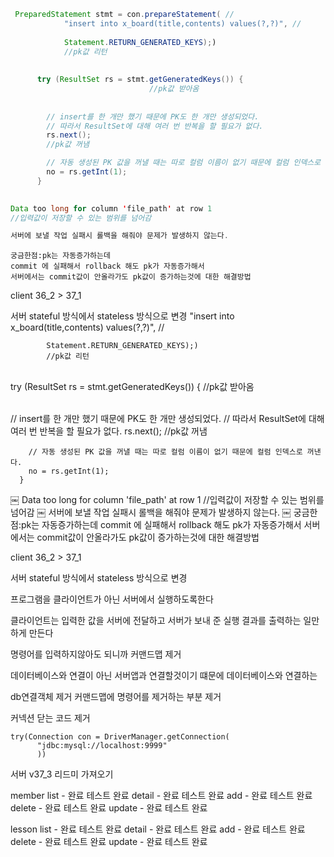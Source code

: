 ```java
 PreparedStatement stmt = con.prepareStatement( //
            "insert into x_board(title,contents) values(?,?)", //
                                               
            Statement.RETURN_GENERATED_KEYS);)
            //pk값 리턴
     
     
      try (ResultSet rs = stmt.getGeneratedKeys()) {
                               //pk값 받아옴
          
          
        // insert를 한 개만 했기 때문에 PK도 한 개만 생성되었다.
        // 따라서 ResultSet에 대해 여러 번 반복을 할 필요가 없다.
        rs.next();
        //pk값 꺼냄

        // 자동 생성된 PK 값을 꺼낼 때는 따로 컬럼 이름이 없기 때문에 컬럼 인덱스로 꺼낸다.
        no = rs.getInt(1);
      }
            

```



```java
Data too long for column 'file_path' at row 1
//입력값이 저장할 수 있는 범위를 넘어감
```



```java
서버에 보낼 작업 실패시 롤백을 해줘야 문제가 발생하지 않는다.
```

```
궁금한점:pk는 자동증가하는데
commit 에 실패해서 rollback 해도 pk가 자동증가해서
서버에서는 commit값이 안올라가도 pk값이 증가하는것에 대한 해결방법
```



client  36_2 > 37_1

서버 stateful 방식에서 stateless 방식으로 변경       "insert into x_board(title,contents) values(?,?)", //
                                               
            Statement.RETURN_GENERATED_KEYS);)
            //pk값 리턴


​     
      try (ResultSet rs = stmt.getGeneratedKeys()) {
                               //pk값 받아옴


​          
        // insert를 한 개만 했기 때문에 PK도 한 개만 생성되었다.
        // 따라서 ResultSet에 대해 여러 번 반복을 할 필요가 없다.
        rs.next();
        //pk값 꺼냄
    
        // 자동 생성된 PK 값을 꺼낼 때는 따로 컬럼 이름이 없기 때문에 컬럼 인덱스로 꺼낸다.
        no = rs.getInt(1);
      }

￼
Data too long for column 'file_path' at row 1
//입력값이 저장할 수 있는 범위를 넘어감
￼
서버에 보낼 작업 실패시 롤백을 해줘야 문제가 발생하지 않는다.
￼
궁금한점:pk는 자동증가하는데
commit 에 실패해서 rollback 해도 pk가 자동증가해서
서버에서는 commit값이 안올라가도 pk값이 증가하는것에 대한 해결방법

client  36_2 > 37_1

서버 stateful 방식에서 stateless 방식으로 변경  

프로그램을 클라이언트가 아닌 서버에서 실행하도록한다	

클라이언트는 입력한 값을 서버에 전달하고 서버가 보내 준 실행 결과를 출력하는 일만하게 만든다

명령어를 입력하지않아도 되니까 커맨드맵 제거

데이터베이스와 연결이 아닌 서버앱과 연결할것이기 떄문에 데이터베이스와 연결하는

db연결객체 제거	커맨드맵에 명령어를 제거하는 부분 제거 

커넥션 닫는 코드 제거







```
try(Connection con = DriverManager.getConnection(
      "jdbc:mysql://localhost:9999"
      ))
```

서버 v37_3 리드미 가져오기

member 
list - 완료 테스트 완료
detail - 완료 테스트 완료
add - 완료 테스트 완료
delete - 완료 테스트 완료
update - 완료 테스트 완료





lesson 
list - 완료 테스트 완료
detail - 완료 테스트 완료
add - 완료 테스트 완료
delete - 완료 테스트 완료
update - 완료 테스트 완료





 